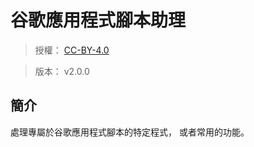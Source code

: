 谷歌應用程式腳本助理
=======


> 授權： [CC-BY-4.0](./LICENSE.md)

> 版本： v2.0.0



## 簡介


處理專屬於谷歌應用程式腳本的特定程式， 或者常用的功能。


